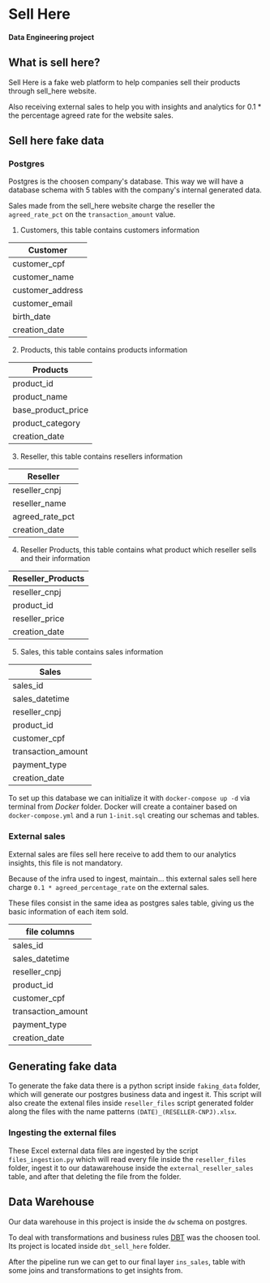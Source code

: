 
# Sell Here

#### Data Engineering project

## What is sell here?

Sell Here is a fake web platform to help companies sell their products through sell_here website.

Also receiving external sales to help you with insights and analytics for 0.1 * the percentage agreed rate for the website sales.


## Sell here fake data

### Postgres

Postgres is the choosen company's database. This way we will have a database schema with 5 tables with the company's internal generated data.

Sales made from the sell_here website charge the reseller the `agreed_rate_pct` on the `transaction_amount` value.

1. Customers, this table contains customers information

|Customer|
| ------ |
|customer_cpf|
|customer_name|
|customer_address|
|customer_email|
|birth_date|
|creation_date|


2. Products, this table contains products information

|Products|
| ------ |
|product_id|
|product_name|
|base_product_price|
|product_category|
|creation_date|

3. Reseller, this table contains resellers information

|Reseller|
| ------ |
|reseller_cnpj|
|reseller_name|
|agreed_rate_pct|
|creation_date|

4. Reseller Products, this table contains what product which reseller sells and their information

|Reseller_Products|
| ------ |
|reseller_cnpj|
|product_id|
|reseller_price|
|creation_date|

5. Sales, this table contains sales information

|Sales|
| ------ |
|sales_id|
|sales_datetime|
|reseller_cnpj|
|product_id|
|customer_cpf|
|transaction_amount|
|payment_type|
|creation_date|


To set up this database we can initialize it with `docker-compose up -d` via terminal from *Docker* folder. Docker will create a container based on `docker-compose.yml` and a run `1-init.sql` creating our schemas and tables. 



### External sales

External sales are files sell here receive to add them to our analytics insights, this file is not mandatory.

Because of the infra used to ingest, maintain... this external sales sell here charge `0.1 * agreed_percentage_rate` on the external sales.

These files consist in the same idea as postgres sales table, giving us the basic information of each item sold.

|file columns|
| ------ |
|sales_id|
|sales_datetime|
|reseller_cnpj|
|product_id|
|customer_cpf|
|transaction_amount|
|payment_type|
|creation_date|



## Generating fake data

To generate the fake data there is a python script inside `faking_data` folder, which will generate our postgres business data and ingest it. 
This script will also create the extenal files inside `reseller_files` script generated folder along the files with the name patterns `(DATE)_(RESELLER-CNPJ).xlsx`.



### Ingesting the external files

These Excel external data files are ingested by the script `files_ingestion.py` which will read every file inside the `reseller_files` folder, ingest it to our datawarehouse inside the `external_reseller_sales` table, and after that deleting the file from the folder.

## Data Warehouse

Our data warehouse in this project is inside the `dw` schema on postgres.

To deal with transformations and business rules [DBT](https://www.getdbt.com/) was the choosen tool. Its project is located inside `dbt_sell_here` folder.

After the pipeline run we can get to our final layer `ins_sales`, table with some joins and transformations to get insights from.
